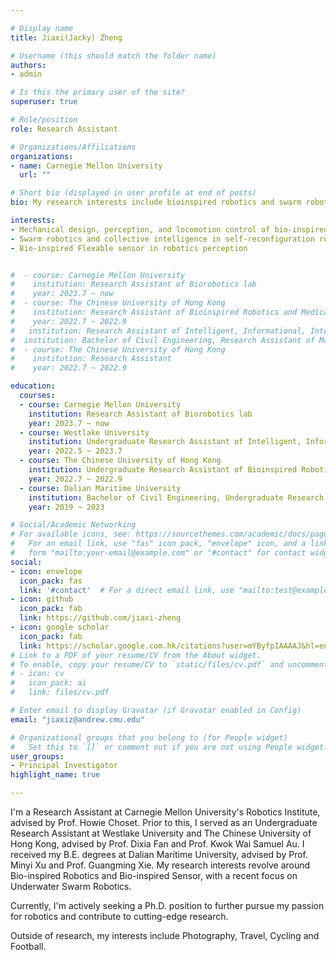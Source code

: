 ```yaml
---

# Display name
title: Jiaxi(Jacky) Zheng

# Username (this should match the folder name)
authors:
- admin

# Is this the primary user of the site?
superuser: true

# Role/position
role: Research Assistant

# Organizations/Affiliations
organizations:
- name: Carnegie Mellon University
  url: ""

# Short bio (displayed in user profile at end of posts)
bio: My research interests include bioinspired robotics and swarm robotics

interests:
- Mechanical design, perception, and locomotion control of bio-inspired robotics
- Swarm robotics and collective intelligence in self-reconfiguration robotics 
- Bio-inspired Flexable sensor in robotics perception


#  - course: Carnegie Mellon University    
#    institution: Research Assistant of Biorobotics lab
#    year: 2023.7 ~ now
#  - course: The Chinese University of Hong Kong    
#    institution: Research Assistant of Bioinspired Robotics and Medical Technology (BMT) lab
#    year: 2022.7 ~ 2022.9
#   institution: Research Assistant of Intelligent, Informational, Integrative and Interdisciplinary(i4) lab
#  institution: Bachelor of Civil Engineering, Research Assistant of Marine Self-Powered System(MSPS) Lab
#  - course: The Chinese University of Hong Kong    
#    institution: Research Assistant
#    year: 2022.7 ~ 2022.9

education:
  courses:
  - course: Carnegie Mellon University    
    institution: Research Assistant of Biorobotics lab
    year: 2023.7 ~ now
  - course: Westlake University
    institution: Undergraduate Research Assistant of Intelligent, Informational, Integrative and Interdisciplinary(i4) lab
    year: 2022.5 ~ 2023.7
  - course: The Chinese University of Hong Kong    
    institution: Undergraduate Research Assistant of Bioinspired Robotics and Medical Technology (BMT) lab
    year: 2022.7 ~ 2022.9
  - course: Dalian Maritime University     
    institution: Bachelor of Civil Engineering, Undergraduate Research Assistant of Marine Self-Powered System(MSPS) Lab
    year: 2019 ~ 2023

# Social/Academic Networking
# For available icons, see: https://sourcethemes.com/academic/docs/page-builder/#icons
#   For an email link, use "fas" icon pack, "envelope" icon, and a link in the
#   form "mailto:your-email@example.com" or "#contact" for contact widget.
social:
- icon: envelope
  icon_pack: fas
  link: '#contact'  # For a direct email link, use "mailto:test@example.org".
- icon: github
  icon_pack: fab
  link: https://github.com/jiaxi-zheng
- icon: google scholar
  icon_pack: fab
  link: https://scholar.google.com.hk/citations?user=mYByfpIAAAAJ&hl=en&oi=ao
# Link to a PDF of your resume/CV from the About widget.
# To enable, copy your resume/CV to `static/files/cv.pdf` and uncomment the lines below.
# - icon: cv
#   icon_pack: ai
#   link: files/cv.pdf

# Enter email to display Gravatar (if Gravatar enabled in Config)
email: "jiaxiz@andrew.cmu.edu"

# Organizational groups that you belong to (for People widget)
#   Set this to `[]` or comment out if you are not using People widget.
user_groups:
- Principal Investigator
highlight_name: true

---
```

I'm a Research Assistant at Carnegie Mellon University's Robotics Institute, advised by Prof. Howie Choset. Prior to this, I served as an Undergraduate Research Assistant at Westlake University and The Chinese University of Hong Kong, advised by Prof. Dixia Fan and Prof. Kwok Wai Samuel Au. I received my B.E. degrees at Dalian Maritime University, advised by Prof. Minyi Xu and Prof. Guangming Xie.
My research interests revolve around Bio-inspired Robotics and Bio-inspired Sensor, with a recent focus on Underwater Swarm Robotics. 

Currently, I'm actively seeking a Ph.D. position to further pursue my passion for robotics and contribute to cutting-edge research.

Outside of research, my interests include Photography, Travel, Cycling and Football.


